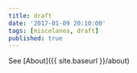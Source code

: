```yaml
---
title: draft
date: '2017-01-09 20:10:00'
tags: [miscelanea, draft]
published: true
---
```


See [About]({{ site.baseurl }}/about)

